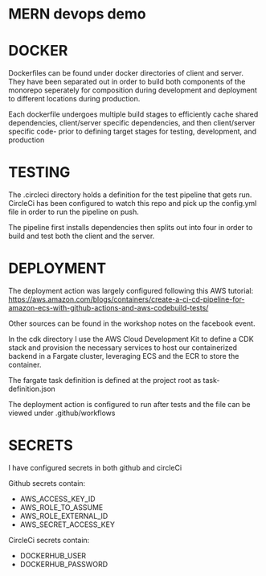 # MERN devops demo

# DOCKER

Dockerfiles can be found under docker directories of client and server. They have been separated out in order to build both components of the monorepo seperately for composition during development and deployment to different locations during production.

Each dockerfile undergoes multiple build stages to efficiently cache shared dependencies, client/server specific dependencies, and then client/server specific code- prior to defining target stages for testing, development, and production

# TESTING

The .circleci directory holds a definition for the test pipeline that gets run. CircleCi has been configured to watch this repo and pick up the config.yml file in order to run the pipeline on push. 

The pipeline first installs dependencies then splits out into four in order to build and test both the client and the server.

# DEPLOYMENT

The deployment action was largely configured following this AWS tutorial:
https://aws.amazon.com/blogs/containers/create-a-ci-cd-pipeline-for-amazon-ecs-with-github-actions-and-aws-codebuild-tests/

Other sources can be found in the workshop notes on the facebook event.

In the cdk directory I use the AWS Cloud Development Kit to define a CDK stack and provision the necessary services to host our containerized backend in a Fargate cluster, leveraging ECS and the ECR to store the container.

The fargate task definition is defined at the project root as task-definition.json

The deployment action is configured to run after tests and the file can be viewed under .github/workflows

# SECRETS

I have configured secrets in both github and circleCi

Github secrets contain:
- AWS_ACCESS_KEY_ID
- AWS_ROLE_TO_ASSUME
- AWS_ROLE_EXTERNAL_ID
- AWS_SECRET_ACCESS_KEY

CircleCi secrets contain:
- DOCKERHUB_USER
- DOCKERHUB_PASSWORD
